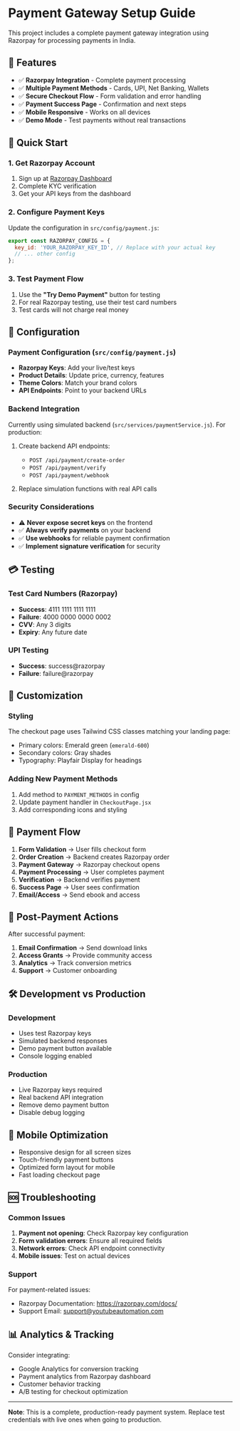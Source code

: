 # Payment Gateway Setup Guide

This project includes a complete payment gateway integration using Razorpay for processing payments in India.

## 🎯 Features

- ✅ **Razorpay Integration** - Complete payment processing
- ✅ **Multiple Payment Methods** - Cards, UPI, Net Banking, Wallets
- ✅ **Secure Checkout Flow** - Form validation and error handling
- ✅ **Payment Success Page** - Confirmation and next steps
- ✅ **Mobile Responsive** - Works on all devices
- ✅ **Demo Mode** - Test payments without real transactions

## 🚀 Quick Start

### 1. Get Razorpay Account

1. Sign up at [Razorpay Dashboard](https://dashboard.razorpay.com)
2. Complete KYC verification
3. Get your API keys from the dashboard

### 2. Configure Payment Keys

Update the configuration in `src/config/payment.js`:

```javascript
export const RAZORPAY_CONFIG = {
  key_id: 'YOUR_RAZORPAY_KEY_ID', // Replace with your actual key
  // ... other config
};
```

### 3. Test Payment Flow

1. Use the **"Try Demo Payment"** button for testing
2. For real Razorpay testing, use their test card numbers
3. Test cards will not charge real money

## 🔧 Configuration

### Payment Configuration (`src/config/payment.js`)

- **Razorpay Keys**: Add your live/test keys
- **Product Details**: Update price, currency, features
- **Theme Colors**: Match your brand colors
- **API Endpoints**: Point to your backend URLs

### Backend Integration

Currently using simulated backend (`src/services/paymentService.js`). For production:

1. Create backend API endpoints:
   - `POST /api/payment/create-order`
   - `POST /api/payment/verify`
   - `POST /api/payment/webhook`

2. Replace simulation functions with real API calls

### Security Considerations

- ⚠️ **Never expose secret keys** on the frontend
- ✅ **Always verify payments** on your backend
- ✅ **Use webhooks** for reliable payment confirmation
- ✅ **Implement signature verification** for security

## 💳 Testing

### Test Card Numbers (Razorpay)

- **Success**: 4111 1111 1111 1111
- **Failure**: 4000 0000 0000 0002
- **CVV**: Any 3 digits
- **Expiry**: Any future date

### UPI Testing

- **Success**: success@razorpay
- **Failure**: failure@razorpay

## 🎨 Customization

### Styling

The checkout page uses Tailwind CSS classes matching your landing page:
- Primary colors: Emerald green (`emerald-600`)
- Secondary colors: Gray shades
- Typography: Playfair Display for headings

### Adding New Payment Methods

1. Add method to `PAYMENT_METHODS` in config
2. Update payment handler in `CheckoutPage.jsx`
3. Add corresponding icons and styling

## 🔄 Payment Flow

1. **Form Validation** → User fills checkout form
2. **Order Creation** → Backend creates Razorpay order
3. **Payment Gateway** → Razorpay checkout opens
4. **Payment Processing** → User completes payment
5. **Verification** → Backend verifies payment
6. **Success Page** → User sees confirmation
7. **Email/Access** → Send ebook and access

## 📧 Post-Payment Actions

After successful payment:

1. **Email Confirmation** → Send download links
2. **Access Grants** → Provide community access
3. **Analytics** → Track conversion metrics
4. **Support** → Customer onboarding

## 🛠️ Development vs Production

### Development
- Uses test Razorpay keys
- Simulated backend responses
- Demo payment button available
- Console logging enabled

### Production
- Live Razorpay keys required
- Real backend API integration
- Remove demo payment button
- Disable debug logging

## 📱 Mobile Optimization

- Responsive design for all screen sizes
- Touch-friendly payment buttons
- Optimized form layout for mobile
- Fast loading checkout page

## 🆘 Troubleshooting

### Common Issues

1. **Payment not opening**: Check Razorpay key configuration
2. **Form validation errors**: Ensure all required fields
3. **Network errors**: Check API endpoint connectivity
4. **Mobile issues**: Test on actual devices

### Support

For payment-related issues:
- Razorpay Documentation: https://razorpay.com/docs/
- Support Email: support@youtubeautomation.com

## 📊 Analytics & Tracking

Consider integrating:
- Google Analytics for conversion tracking
- Payment analytics from Razorpay dashboard
- Customer behavior tracking
- A/B testing for checkout optimization

---

**Note**: This is a complete, production-ready payment system. Replace test credentials with live ones when going to production.
